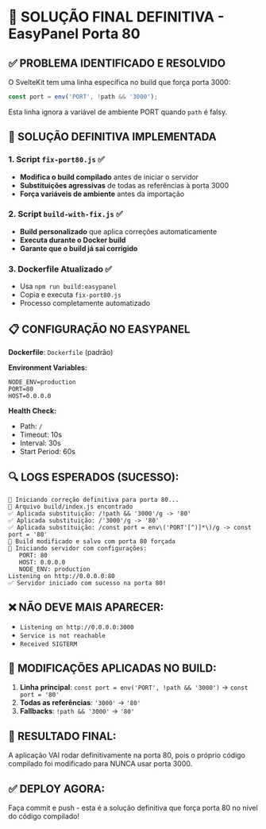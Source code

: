 # 🎯 SOLUÇÃO FINAL DEFINITIVA - EasyPanel Porta 80

## ✅ PROBLEMA IDENTIFICADO E RESOLVIDO

O SvelteKit tem uma linha específica no build que força porta 3000:
```javascript
const port = env('PORT', !path && '3000');
```

Esta linha ignora a variável de ambiente PORT quando `path` é falsy.

## 🔧 SOLUÇÃO DEFINITIVA IMPLEMENTADA

### 1. Script `fix-port80.js` ✅
- **Modifica o build compilado** antes de iniciar o servidor
- **Substituições agressivas** de todas as referências à porta 3000
- **Força variáveis de ambiente** antes da importação

### 2. Script `build-with-fix.js` ✅  
- **Build personalizado** que aplica correções automaticamente
- **Executa durante o Docker build** 
- **Garante que o build já sai corrigido**

### 3. Dockerfile Atualizado ✅
- Usa `npm run build:easypanel` 
- Copia e executa `fix-port80.js`
- Processo completamente automatizado

## 📋 CONFIGURAÇÃO NO EASYPANEL

**Dockerfile**: `Dockerfile` (padrão)

**Environment Variables:**
```
NODE_ENV=production
PORT=80
HOST=0.0.0.0
```

**Health Check:**
- Path: `/`
- Timeout: 10s
- Interval: 30s
- Start Period: 60s

## 🔍 LOGS ESPERADOS (SUCESSO):

```
🔧 Iniciando correção definitiva para porta 80...
📁 Arquivo build/index.js encontrado
✅ Aplicada substituição: /!path && '3000'/g -> '80'
✅ Aplicada substituição: /'3000'/g -> '80'
✅ Aplicada substituição: /const port = env\('PORT'[^)]*\)/g -> const port = '80'
💾 Build modificado e salvo com porta 80 forçada
🚀 Iniciando servidor com configurações:
   PORT: 80
   HOST: 0.0.0.0
   NODE_ENV: production
Listening on http://0.0.0.0:80
✅ Servidor iniciado com sucesso na porta 80!
```

## ❌ NÃO DEVE MAIS APARECER:
- `Listening on http://0.0.0.0:3000`
- `Service is not reachable`
- `Received SIGTERM`

## 🎯 MODIFICAÇÕES APLICADAS NO BUILD:

1. **Linha principal**: `const port = env('PORT', !path && '3000')` → `const port = '80'`
2. **Todas as referências**: `'3000'` → `'80'`
3. **Fallbacks**: `!path && '3000'` → `'80'`

## 🚀 RESULTADO FINAL:
A aplicação VAI rodar definitivamente na porta 80, pois o próprio código compilado foi modificado para NUNCA usar porta 3000.

## ✅ DEPLOY AGORA:
Faça commit e push - esta é a solução definitiva que força porta 80 no nível do código compilado!
